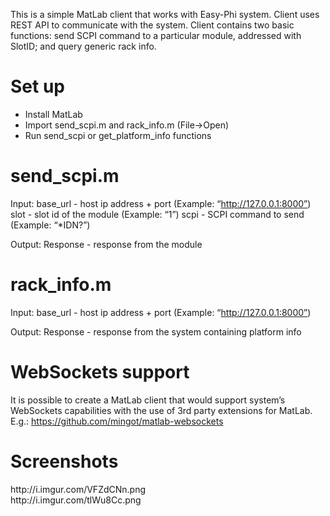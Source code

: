 This is a simple MatLab client that works with Easy-Phi system.
Client uses REST API to communicate with the system. Client contains two basic functions: 
send SCPI command to a particular module, addressed with SlotID; and query generic rack info.


<h1>Set up</h1>

- Install MatLab
- Import send_scpi.m and rack_info.m (File->Open) 
- Run send_scpi or get_platform_info functions 

<h1>send_scpi.m</h2>

Input: 
base_url - host ip address + port (Example: “http://127.0.0.1:8000”)
slot - slot id of the module (Example: “1”)
scpi - SCPI command to send (Example: “*IDN?”)

Output: 
Response - response from the module

<h1>rack_info.m</h1>

Input:
base_url - host ip address + port (Example: “http://127.0.0.1:8000”)

Output: 
Response - response from the system containing platform info

<h1>WebSockets support</h1>

It is possible to create a MatLab client that would support system’s WebSockets capabilities with 
the use of 3rd party extensions for MatLab. 
E.g.: https://github.com/mingot/matlab-websockets

<h1>Screenshots</h1>
http://i.imgur.com/VFZdCNn.png<br>
http://i.imgur.com/tlWu8Cc.png
